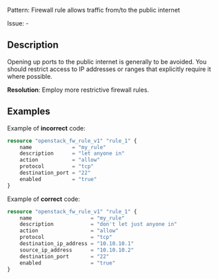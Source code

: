 Pattern: Firewall rule allows traffic from/to the public internet

Issue: -

## Description

Opening up ports to the public internet is generally to be avoided. You should restrict access to IP addresses or ranges that explicitly require it where possible.

**Resolution**: Employ more restrictive firewall rules.

## Examples

Example of **incorrect** code:

```terraform
resource "openstack_fw_rule_v1" "rule_1" {
	name             = "my_rule"
	description      = "let anyone in"
	action           = "allow"
	protocol         = "tcp"
	destination_port = "22"
	enabled          = "true"
}
```

Example of **correct** code:

```terraform
resource "openstack_fw_rule_v1" "rule_1" {
	name                   = "my_rule"
	description            = "don't let just anyone in"
	action                 = "allow"
	protocol               = "tcp"
	destination_ip_address = "10.10.10.1"
	source_ip_address      = "10.10.10.2"
	destination_port       = "22"
	enabled                = "true"
}
```